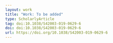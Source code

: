 ```yaml
---
layout: work
title: "Work: To be added"
type: ScholarlyArticle
tag: doi:10.1038/S42003-019-0629-6
doi: doi:10.1038/S42003-019-0629-6
url: https://doi.org/10.1038/S42003-019-0629-6
---
```

